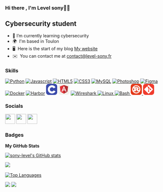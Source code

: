 ### Hi there ,  I'm Level sony👋👋

<!--
**sony-level/sony-level** is a ✨ _special_ ✨ repository because its `README.md` (this file) appears on your GitHub profile.

Here are some ideas to get you started:

- 🔭 I’m currently working on ...
- 🌱 I’m currently learning ...
- 👯 I’m looking to collaborate on ...
- 🤔 I’m looking for help with ...
- 💬 Ask me about ...
- 📫 How to reach me: ...
- 😄 Pronouns: ...
- ⚡ Fun fact: ...
-->

Cybersecurity student
---------------------------------
*   🌱  I’m currently learning cybersecurity
*   🌍  I'm based in Toulon
*   🖥️  Here is the start of my blog [My website](https://www.level.ovh)
*   ✉️  You can contact me at [contact@level-sony.fr](contact@level-sony.fr)

### Skills

<p align="left">
                                <a href="https://www.python.org/" target="_blank" rel="noreferrer"><img src="https://raw.githubusercontent.com/danielcranney/readme-generator/main/public/icons/skills/python-colored.svg" width="36" height="36" alt="Python" /></a>
                                <a href="https://developer.mozilla.org/en-US/docs/Web/JavaScript" target="_blank" rel="noreferrer"><img src="https://raw.githubusercontent.com/danielcranney/readme-generator/main/public/icons/skills/javascript-colored.svg" width="36" height="36" alt="Javascript" /></a>
                                <a href="https://developer.mozilla.org/en-US/docs/Glossary/HTML5" target="_blank" rel="noreferrer"><img src="https://raw.githubusercontent.com/danielcranney/readme-generator/main/public/icons/skills/html5-colored.svg" width="36" height="36" alt="HTML5" /></a>
                                <a href="https://www.w3.org/TR/CSS/#css" target="_blank" rel="noreferrer"><img src="https://raw.githubusercontent.com/danielcranney/readme-generator/main/public/icons/skills/css3-colored.svg" width="36" height="36" alt="CSS3" /></a>
                                <a href="https://www.mysql.com/" target="_blank" rel="noreferrer"><img src="https://raw.githubusercontent.com/danielcranney/readme-generator/main/public/icons/skills/mysql-colored.svg" width="36" height="36" alt="MySQL" /></a>
                                <a href="https://www.adobe.com/uk/products/photoshop.html" target="_blank" rel="noreferrer"><img src="https://raw.githubusercontent.com/danielcranney/readme-generator/main/public/icons/skills/photoshop-colored.svg" width="36" height="36" alt="Photoshop" /></a>
                                <a href="https://www.figma.com/" target="_blank" rel="noreferrer"><img src="https://raw.githubusercontent.com/danielcranney/readme-generator/main/public/icons/skills/figma-colored.svg" width="36" height="36" alt="Figma" /></a>
                                <a href="https://www.docker.com/" target="_blank" rel="noreferrer"> <img src="https://icon-library.com/images/docker-icon/docker-icon-17.jpg" width="36" height="36" alt="Docker" /></a>
                                <a href="https://goharbor.io/" target="_blank" rel="noreferrer"><img src="https://goharbor.io/img/logos/harbor-icon-color.png" width="36" height="36" alt="Harbor" /></a>
                               <a href="https://www.mycompiler.io/fr/online-c-compiler" target="_blank" rel="noreferrer">
                                     <img src="https://raw.githubusercontent.com/tandpfun/skill-icons/de91fca307a83d75fc5b1f6ce24540454acead41/icons/C.svg" width="36" height="36" alt="C" /></a>
                                <a href="https://angular.io/" target="_blank" rel="noreferrer">
                                    <img src="https://raw.githubusercontent.com/tandpfun/skill-icons/de91fca307a83d75fc5b1f6ce24540454acead41/icons/Angular-Light.svg" width="36" height="36" alt="Angular" /></a>
                                <a href="https://www.wireshark.org/" target="_blank" rel="noreferrer">
                                      <img src="https://th.bing.com/th/id/OIP.Q6qimyXZ5meSj4QreC1xXgHaEV?rs=1&pid=ImgDetMain" width="36" height="36" alt="Wireshark" />
                                </a>
                                <a href="https://www.linux.org/" target="_blank" rel="noreferrer">
                                     <img src="https://th.bing.com/th/id/OIP.0THXVLA09UJD-XW5j562DAHaI5?rs=1&pid=ImgDetMain" width="36" height="36" alt="Linux" />
                                </a>
                                <a href="https://www.gnu.org/software/bash/" target="_blank" rel="noreferrer">
                                    <img src="https://th.bing.com/th/id/OIP.b1eX9rmZaovEBLHVrDscbwAAAA?rs=1&pid=ImgDetMain" width="36" height="36" alt="Bash" />
                                </a>
                                 <a href="https://www.rust-lang.org/" target="_blank" rel="noreferrer">
                                    <img src="https://raw.githubusercontent.com/tandpfun/skill-icons/de91fca307a83d75fc5b1f6ce24540454acead41/icons/Rust.svg" width="36" height="36" alt="Bash" />
                                </a>
                                 <a href="https://git-scm.com/" target="_blank" rel="noreferrer">
                                    <img src="https://raw.githubusercontent.com/tandpfun/skill-icons/de91fca307a83d75fc5b1f6ce24540454acead41/icons/Git.svg" width="36" height="36" alt="Bash" />
                                </a>
                                 

</p>

                    
### Socials                  
               
<p align="left">    
                      <a href="https://www.github.com/sony-level" target="_blank" rel="noreferrer"><img src="https://raw.githubusercontent.com/danielcranney/readme-generator/main/public/icons/socials/github.svg" width="32" height="32" /></a>          
                      <a href="https://www.linkedin.com/in/level-sony" target="_blank" rel="noreferrer"><img src="https://raw.githubusercontent.com/danielcranney/readme-generator/main/public/icons/socials/linkedin.svg" width="32" height="32" /></a>
                      <a href="https://twitter.com/sony_level" target="_blank" rel="noreferrer"><img src="https://raw.githubusercontent.com/danielcranney/readme-generator/main/public/icons/socials/twitter.svg" width="32" height="32" /></a></p>
                     
### Badges

<b>My GitHub Stats</b>

<a href="http://www.github.com/sony-level"><img src="https://github-readme-stats.vercel.app/api?username=sony-level&show_icons=true&hide=&count_private=true&title_color=0891b2&text_color=ffffff&icon_color=0891b2&bg_color=1c1917&hide_border=true&show_icons=true" alt="sony-level's GitHub stats" /></a>

<a href="http://www.github.com/sony-level"><img src="https://github-readme-streak-stats.herokuapp.com/?user=sony-level&stroke=ffffff&background=1c1917&ring=0891b2&fire=0891b2&currStreakNum=ffffff&currStreakLabel=0891b2&sideNums=ffffff&sideLabels=ffffff&dates=ffffff&hide_border=true" /></a>

<a href="https://github.com/sony-level" align="left"><img src="https://github-readme-stats.vercel.app/api/top-langs/?username=sony-level&langs_count=10&title_color=0891b2&text_color=ffffff&icon_color=0891b2&bg_color=1c1917&hide_border=true&locale=en&custom_title=Top%20%Languages" alt="Top Languages" /></a>

<p align="left">
  <img height="180em" src="https://github-readme-streak-stats.herokuapp.com/?user=sony-level" />
  <img height="180em" src="https://user-images.githubusercontent.com/22433243/121538215-faa36d80-c9da-11eb-9dce-0def2d07ff62.gif" />
</p>  

